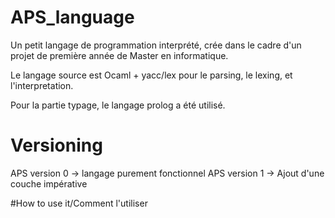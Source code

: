 # APS_language

Un petit langage de programmation interprété, crée dans le cadre d'un projet de première année de Master en informatique.

Le langage source est Ocaml + yacc/lex pour le parsing, le lexing, et l'interpretation.

Pour la partie typage, le langage prolog a été utilisé.

# Versioning
APS version 0 -> langage purement fonctionnel
APS version 1 -> Ajout d'une couche impérative

#How to use it/Comment l'utiliser
